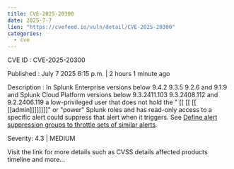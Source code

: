 ```yaml
---
title: CVE-2025-20300
date: 2025-7-7
lien: "https://cvefeed.io/vuln/detail/CVE-2025-20300"
categories:
  - cve
---
```


CVE ID : CVE-2025-20300

Published :  July 7
2025
6:15 p.m. | 2 hours
1 minute ago

Description : In Splunk Enterprise versions below 9.4.2
9.3.5
9.2.6
and 9.1.9 and Splunk Cloud Platform versions below 9.3.2411.103
9.3.2408.112
and 9.2.2406.119
a low-privileged user that does not hold the " [[ [[ [[ [[admin]]]]]]]]" or "power" Splunk roles
and has read-only access to a specific alert
could suppress that alert when it triggers. See [Define alert suppression groups to throttle sets of similar alerts](https://help.splunk.com/en/splunk-enterprise/alert-and-respond/alerting-manual/9.4/manage-alert-trigger-conditions-and-throttling/define-alert-suppression-groups-to-throttle-sets-of-similar-alerts).

Severity: 4.3 | MEDIUM

Visit the link for more details
such as CVSS details
affected products
timeline
and more...
